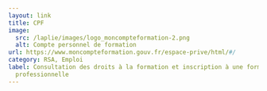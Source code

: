 ```yaml
---
layout: link
title: CPF
image:
  src: /laplie/images/logo_moncompteformation-2.png
  alt: Compte personnel de formation
url: https://www.moncompteformation.gouv.fr/espace-prive/html/#/
category: RSA, Emploi
label: Consultation des droits à la formation et inscription à une formation
  professionnelle
---
```

